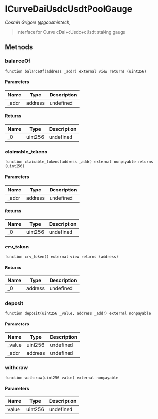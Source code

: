 # ICurveDaiUsdcUsdtPoolGauge

*Cosmin Grigore (@gcosmintech)*

> Interface for Curve cDai+cUsdc+cUsdt staking gauge





## Methods

### balanceOf

```solidity
function balanceOf(address _addr) external view returns (uint256)
```





#### Parameters

| Name | Type | Description |
|---|---|---|
| _addr | address | undefined

#### Returns

| Name | Type | Description |
|---|---|---|
| _0 | uint256 | undefined

### claimable_tokens

```solidity
function claimable_tokens(address _addr) external nonpayable returns (uint256)
```





#### Parameters

| Name | Type | Description |
|---|---|---|
| _addr | address | undefined

#### Returns

| Name | Type | Description |
|---|---|---|
| _0 | uint256 | undefined

### crv_token

```solidity
function crv_token() external view returns (address)
```






#### Returns

| Name | Type | Description |
|---|---|---|
| _0 | address | undefined

### deposit

```solidity
function deposit(uint256 _value, address _addr) external nonpayable
```





#### Parameters

| Name | Type | Description |
|---|---|---|
| _value | uint256 | undefined
| _addr | address | undefined

### withdraw

```solidity
function withdraw(uint256 value) external nonpayable
```





#### Parameters

| Name | Type | Description |
|---|---|---|
| value | uint256 | undefined




